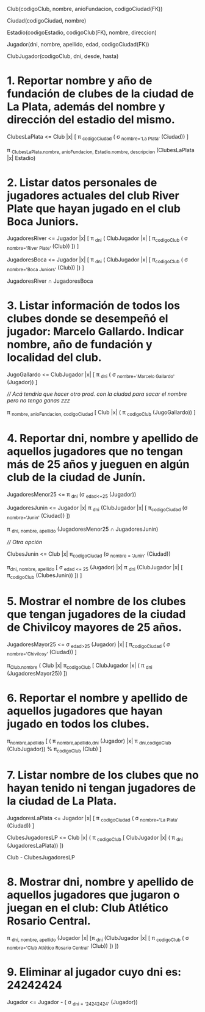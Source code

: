Club(codigoClub, nombre, anioFundacion, codigoCiudad(FK))

Ciudad(codigoCiudad, nombre)

Estadio(codigoEstadio, codigoClub(FK), nombre, direccion)

Jugador(dni, nombre, apellido, edad, codigoCiudad(FK))

ClubJugador(codigoClub, dni, desde, hasta)

# 1. Reportar nombre y año de fundación de clubes de la ciudad de La Plata, además del nombre y dirección del estadio del mismo.

ClubesLaPlata <= Club |x| [ π <sub>codigoCiudad</sub> ( σ <sub>nombre='La Plata'</sub> (Ciudad)) ]

π <sub>ClubesLaPlata.nombre, anioFundacion, Estadio.nombre, descripcion</sub> (ClubesLaPlata |x| Estadio)

# 2. Listar datos personales de jugadores actuales del club River Plate que hayan jugado en el club Boca Juniors.

JugadoresRiver <= Jugador |x| [ π <sub>dni</sub> ( ClubJugador |x| [ π<sub>codigoClub</sub> ( σ <sub>nombre='River Plate'</sub> (Club)) ]) ]

JugadoresBoca <= Jugador |x| [ π <sub>dni</sub> ( ClubJugador |x| [ π<sub>codigoClub</sub> ( σ <sub>nombre='Boca Juniors'</sub> (Club)) ]) ]

JugadoresRiver ∩ JugadoresBoca

# 3. Listar información de todos los clubes donde se desempeñó el jugador: Marcelo Gallardo. Indicar nombre, año de fundación y localidad del club.

JugoGallardo <= ClubJugador |x| [ π <sub>dni</sub> ( σ <sub>nombre='Marcelo Gallardo'</sub> (Jugador)) ]

*// Acá tendría que hacer otro prod. con la ciudad para sacar el nombre pero no tengo ganas zzz*

π <sub>nombre, anioFundacion, codigoCiudad</sub> [ Club |x| ( π <sub>codigoClub</sub> (JugoGallardo)) ]

# 4. Reportar dni, nombre y apellido de aquellos jugadores que no tengan más de 25 años y jueguen en algún club de la ciudad de Junín.

JugadoresMenor25 <= π <sub>dni</sub> (σ <sub>edad<=25</sub> (Jugador))

JugadoresJunin <= Jugador |x| π <sub>dni</sub> (ClubJugador |x| [ π<sub>codigoCiudad</sub> (σ <sub>nombre='Junin'</sub> (Ciudad)) ])

π <sub>dni, nombre, apellido</sub> (JugadoresMenor25 ∩ JugadoresJunin)

*// Otra opción*

ClubesJunin <= Club |x| π<sub>codigoCiudad</sub> (σ <sub>nombre = 'Junin'</sub> (Ciudad))

π<sub>dni, nombre, apellido</sub> [ σ <sub>edad <= 25</sub> (Jugador) |x| π <sub>dni</sub> (ClubJugador |x| [ π<sub>codigoClub</sub> (ClubesJunin)) ]) ]

# 5. Mostrar el nombre de los clubes que tengan jugadores de la ciudad de Chivilcoy mayores de 25 años.

JugadoresMayor25 <= σ <sub>edad>25</sub> (Jugador) |x| [ π<sub>codigoCiudad</sub> ( σ <sub>nombre='Chivilcoy'</sub> (Ciudad)) ]

π<sub>Club.nombre</sub> ( Club |x| π<sub>codigoClub</sub> [ ClubJugador |x| ( π <sub>dni</sub> (JugadoresMayor25)) ])

# 6. Reportar el nombre y apellido de aquellos jugadores que hayan jugado en todos los clubes.

π<sub>nombre,apellido</sub> [ ( π <sub>nombre,apellido,dni</sub> (Jugador) |x| π <sub>dni,codigoClub</sub> (ClubJugador)) % π<sub>codigoClub</sub> (Club) ]

# 7. Listar nombre de los clubes que no hayan tenido ni tengan jugadores de la ciudad de La Plata.

JugadoresLaPlata <= Jugador |x| [ π <sub>codigoCiudad</sub> ( σ <sub>nombre='La Plata'</sub> (Ciudad)) ]

ClubesJugadoresLP <= Club |x| ( π <sub>codigoClub</sub> [ ClubJugador |x| ( π <sub>dni</sub> (JugadoresLaPlata)) ])

Club - ClubesJugadoresLP

# 8. Mostrar dni, nombre y apellido de aquellos jugadores que jugaron o juegan en el club: Club Atlético Rosario Central.

π <sub>dni, nombre, apellido</sub> (Jugador |x| [π <sub>dni</sub> (ClubJugador |x| [ π <sub>codigoClub</sub> ( σ <sub>nombre='Club Atlético Rosario Central'</sub> (Club)) ]) ])

# 9. Eliminar al jugador cuyo dni es: 24242424

Jugador <= Jugador - ( σ <sub>dni = '24242424'</sub> (Jugador))